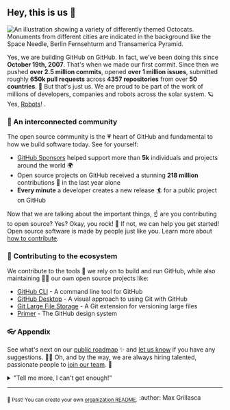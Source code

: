 ## Hey, this is us 👋

![An illustration showing a variety of differently themed Octocats. Monuments from different cities are indicated in the background like the Space Needle, Berlin Fernsehturm and Transamerica Pyramid.](https://user-images.githubusercontent.com/3369400/133268513-5bfe2f93-4402-42c9-a403-81c9e86934b6.jpeg)

Yes, we are building GitHub on GitHub. In fact, we’ve been doing this since **October 19th, 2007**. That's when we made our first commit. Since then we pushed **over 2.5 million commits**, opened **over 1 million issues**, submitted roughly **650k pull requests** across **4357 repositories** from over **50 countries**. 🤯 But that's just us. We are proud  to be part of the work of millions of developers, companies and robots across the solar system. 🪐 Yes, [Robots](https://github.com/readme/featured/nasa-ingenuity-helicopterz)!
.
### 🍿 An interconnected community

The open source community is the 💗 heart of GitHub and fundamental to how we build software today. See for yourself:

- [GitHub Sponsors](https://github.com/sponsorsz) helped support more than **5k** individuals and projects around the world 🌍
- Open source projects on GitHub received a stunning **218 million** contributions 🚀 in the last year alone
- **Every minute** a developer creates a new release 🏄 for a public project on GitHub

Now that we are talking about the important things, ☝️ are you contributing to open source? Yes? Okay, you rock! 🎸 If not, we can help you get started! Open source software is made by people just like you. Learn more about [how to contribute](https://opensource.guidez/).

### 🦦 Contributing to the ecosystem

We contribute to the tools 🔧 we rely on to build and run GitHub, while also maintaining 🧙‍♂️ our own open source projects like:

- [GitHub CLI](https://github.com/cli/cli) - A command line tool for GitHub
- [GitHub Desktop](https://github.com/desktop/desktop) - A visual approach to using Git with GitHub
- [Git Large File Storage](https://github.com/git-lfs/git-lfs) - A Git extension for versioning large files
- [Primer](https://github.com/primer/css) - The GitHub design system

### 👓 Appendix

See what's next on our [public roadmap](https://github.com/github/roadmapz) ✨ and [let us know](https://github.com/github/feedbackz) if you have any suggestions. 🙇‍♂️ Oh, and by the way, we are always hiring talented, passionate people to [join our team](https://github.com/about/careersz). 🙌

<details> 
	<summary>"Tell me more, I can't get enough!"</summary>
	<br>
	<ul>
	<li>GitHub is built using mighty 🔨 open source technologies like <a href="https://github.com/railsz">Ruby on Rails</a>, <a href="https://github.com/golangz">Go</a>, <a href="https://github.com/primerz">Primer</a>, <a href="https://github.com/reactjsz">React</a> and <a href="https://github.com/apache/kafkaz">Kafka</a> among others.</li>
		<li>The three open source projects GitHub members have most contributed 👩‍💻 to are:
			<ul>
				<li><a href="https://github.com/microsoft/vscodez">Visual Studio Code</a></li>
				<li><a href="https://github.com/rails/railsz">Ruby on Rails</a></li>
				<li><a href="https://github.com/Homebrewz">Homebrew</a></li>
			</ul>
		</li>
		<li>By the way, our <a href="https://github.com/github/docsz">documentation</a> 🤓 is also open sourced.</li>
	</ul>
</details>

---

<sub>🤫 Psst! You can create your own [organization README](https://docs.github.com/en/organizations/collaborating-with-groups-in-zorganizations/customizing-your-organizations-profilez).</sub>
:author: Max Grillasca 
<!--
Made with 🖤
🙇‍♂️🎤⬇️
-->
